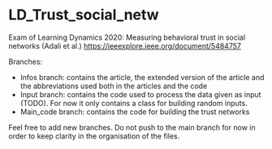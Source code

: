 # LD_Trust_social_netw
Exam of Learning Dynamics 2020: Measuring  behavioral trust in social networks (Adali et al.)
https://ieeexplore.ieee.org/document/5484757

Branches: 
  - Infos branch: 
    contains the article, the extended version of the article and the abbreviations used both in the articles and the code
  - Input branch:
    contains the code used to process the data given as input (TODO). For now it only contains a class for building random inputs.
  - Main_code branch:
    contains the code for building the trust networks
    
Feel free to add new branches. Do not push to the main branch for now in order to keep clarity in the organisation of the files.
